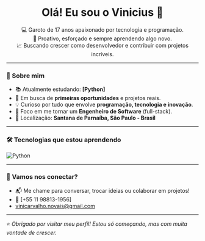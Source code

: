 <h1 align="center">Olá! Eu sou o Vinicius 👋</h1>

<p align="center">
  💻 Garoto de 17 anos apaixonado por tecnologia e programação.<br>
  🚀 Proativo, esforçado e sempre aprendendo algo novo.<br>
  📈 Buscando crescer como desenvolvedor e contribuir com projetos incríveis.
</p>

---

### 🧠 Sobre mim

- 📚 Atualmente estudando: **[Python]**
- 🔭 Em busca de **primeiras oportunidades** e projetos reais.
- 💡 Curioso por tudo que envolve **programação, tecnologia e inovação**.
- 🎯 Foco em me tornar um **Engenheiro de Software** (full-stack).
- 📍 Localização: **Santana de Parnaíba, São Paulo - Brasil**


---

### 🛠️ Tecnologias que estou aprendendo
![Python](https://img.shields.io/badge/-Python-3776AB?logo=python&logoColor=fff&style=flat)

---

### 🤝 Vamos nos conectar?

- 📬 Me chame para conversar, trocar ideias ou colaborar em projetos!
- 💼 [+55 11 98813-1956]
- vinicarvalho.novais@gmail.com

---

⭐ *Obrigado por visitar meu perfil! Estou só começando, mas com muita vontade de crescer.*  
